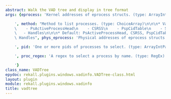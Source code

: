 ```yaml
---
abstract: Walk the VAD tree and display in tree format
args: {eprocess: 'Kernel addresses of eprocess structs. (type: ArrayIntParser)

    ', method: "Method to list processes. (type: ChoiceArray)\n\n\n* Valid Choices:\n\
    \    - PsActiveProcessHead\n    - CSRSS\n    - PspCidTable\n    - Sessions\n \
    \   - Handles\n\n\n* Default: PsActiveProcessHead, CSRSS, PspCidTable, Sessions,\
    \ Handles", phys_eprocess: 'Physical addresses of eprocess structs. (type: ArrayIntParser)

    ', pid: 'One or more pids of processes to select. (type: ArrayIntParser)

    ', proc_regex: 'A regex to select a process by name. (type: RegEx)

    '}
class_name: VADTree
epydoc: rekall.plugins.windows.vadinfo.VADTree-class.html
layout: plugin
module: rekall.plugins.windows.vadinfo
title: vadtree
---
```


